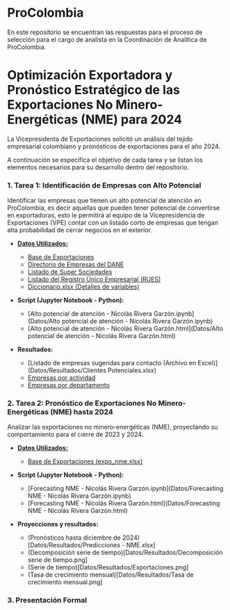# ProColombia
En este repositorio se encuentran las respuestas para el proceso de selección para el cargo de analista en la Coordinación de Analítica de ProColombia.

# Optimización Exportadora y Pronóstico Estratégico de las Exportaciones No Minero-Energéticas (NME) para 2024

La Vicepresidenta de Exportaciones solicitó un análisis del tejido empresarial colombiano y pronósticos de exportaciones para el año 2024. 

A continuación se especifica el objetivo de cada tarea y se listan los elementos necesarios para su desarrollo dentro del repositorio.

### 1. Tarea 1: Identificación de Empresas con Alto Potencial

Identificar las empresas que tienen un alto potencial de atención en ProColombia, es decir aquellas que pueden tener potencial de convertirse en exportadoras, esto le permitirá al equipo de la Vicepresidencia de Exportaciones (VPE) contar con un listado corto de empresas que tengan alta probabilidad de cerrar negocios en el exterior.

- **[Datos Utilizados:](Datos)**
    - [Base de Exportaciones](Datos/Exportaciones.txt)
    - [Directorio de Empresas del DANE](Datos/Directorio_DANE.txt)
    - [Listado de Super Sociedades](Datos/Supersociedades.txt)
    - [Listado del Registro Único Empresarial (RUES)](Datos/RUES.txt)
    - [Diccionario.xlsx (Detalles de variables)](Datos/Diccionario.xlsx)

- **Script (Jupyter Notebook - Python):**
    - [Alto potencial de atención -  Nicolás Rivera Garzón.ipynb](Datos/Alto potencial de atención -  Nicolás Rivera Garzón.ipynb)
    - [Alto potencial de atención -  Nicolás Rivera Garzón.html](Datos/Alto potencial de atención -  Nicolás Rivera Garzón.html)

- **Resultados:**
    - [Listado de empresas sugeridas para contacto (Archivo en Excel)](Datos/Resultados/Clientes Potenciales.xlsx)
    - [Empresas por actividad](Datos/Resultados/Empresas_por_actividad.png)
    - [Empresas por departamento](Datos/Resultados/Empresas_por_Dept.png)
    
### 2. Tarea 2: Pronóstico de Exportaciones No Minero-Energéticas (NME) hasta 2024

Analizar las exportaciones no minero-energéticas (NME), proyectando su comportamiento para el cierre de 2023 y 2024.

- **[Datos Utilizados:](Datos)**
    - [Base de Exportaciones (expo_nme.xlsx)](Datos/expo_nme.xlsx)

- **Script (Jupyter Notebook - Python):**
    - [Forecasting NME -  Nicolás Rivera Garzón.ipynb](Datos/Forecasting NME -  Nicolás Rivera Garzón.ipynb)
    - [Forecasting NME -  Nicolás Rivera Garzón.html](Datos/Forecasting NME -  Nicolás Rivera Garzón.html)

- **Proyecciones y resultados:**
    - (Pronósticos hasta diciembre de 2024)[Datos/Resultados/Predicciones - NME.xlsx]
    - (Decomposición serie de tiempo)[Datos/Resultados/Decomposición serie de tiempo.png]
    - (Serie de tiempo)[Datos/Resultados/Exportaciones.png]
    - (Tasa de crecimiento mensual)[Datos/Resultados/Tasa de crecimiento mensual.png]

### 3. Presentación Formal





